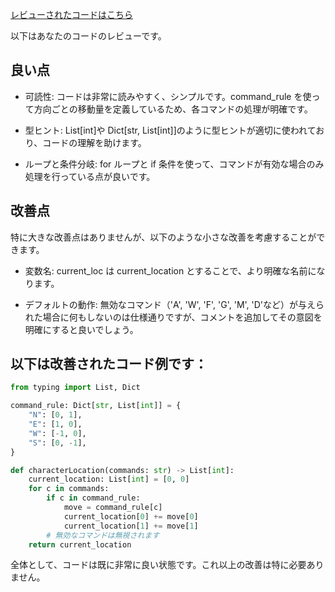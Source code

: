 [レビューされたコードはこちら](/journal/2025/10/practice_codes/characterLocation.py)

以下はあなたのコードのレビューです。

## 良い点

- 可読性: コードは非常に読みやすく、シンプルです。command_rule を使って方向ごとの移動量を定義しているため、各コマンドの処理が明確です。

- 型ヒント: List[int]や Dict[str, List[int]]のように型ヒントが適切に使われており、コードの理解を助けます。

- ループと条件分岐: for ループと if 条件を使って、コマンドが有効な場合のみ処理を行っている点が良いです。

## 改善点

特に大きな改善点はありませんが、以下のような小さな改善を考慮することができます。

- 変数名: current_loc は current_location とすることで、より明確な名前になります。

- デフォルトの動作: 無効なコマンド（'A', 'W', 'F', 'G', 'M', 'D'など）が与えられた場合に何もしないのは仕様通りですが、コメントを追加してその意図を明確にすると良いでしょう。

## 以下は改善されたコード例です：

```python
from typing import List, Dict

command_rule: Dict[str, List[int]] = {
    "N": [0, 1],
    "E": [1, 0],
    "W": [-1, 0],
    "S": [0, -1],
}

def characterLocation(commands: str) -> List[int]:
    current_location: List[int] = [0, 0]
    for c in commands:
        if c in command_rule:
            move = command_rule[c]
            current_location[0] += move[0]
            current_location[1] += move[1]
        # 無効なコマンドは無視されます
    return current_location
```

全体として、コードは既に非常に良い状態です。これ以上の改善は特に必要ありません。
